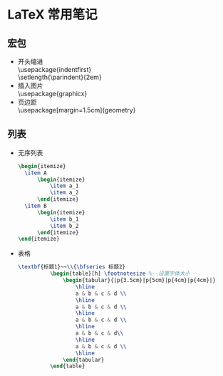 # LaTeX 常用笔记
## 宏包
- 开头缩进  
  \usepackage{indentfirst}   
  \setlength{\parindent}{2em}
- 插入图片  
  \usepackage{graphicx}
- 页边距  
  \usepackage[margin=1.5cm]{geometry}
## 列表
- 无序列表  
  ```tex
  \begin{itemize}
    \item A
        \begin{itemize}
            \item a_1
            \item a_2
        \end{itemize}
    \item B
        \begin{itemize}
            \item b_1
            \item b_2
        \end{itemize}
  \end{itemize}
  ```
- 表格
  ```tex
  \textbf{标题1}~~\\{\bfseries 标题2}
			\begin{table}[h] \footnotesize %--设置字体大小
				\begin{tabular}{|p{3.5cm}|p{5cm}|p{4cm}|p{4cm}|}
					\hline
					a & b & c & d \\
					\hline
					a & b & c & d \\
					\hline
					a & b & c & d \\
					\hline
					a & b & c & d\\
					\hline
					a & b & c & d \\
					\hline
				\end{tabular}	
			\end{table}
  ```
